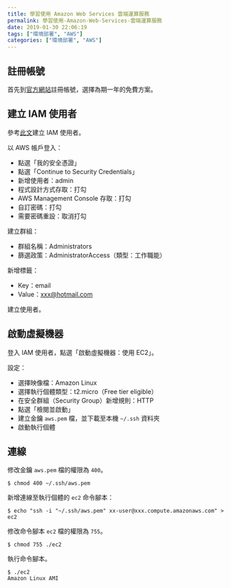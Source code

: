 ```yaml
---
title: 學習使用 Amazon Web Services 雲端運算服務
permalink: 學習使用-Amazon-Web-Services-雲端運算服務
date: 2019-01-30 22:06:19
tags: ["環境部署", "AWS"]
categories: ["環境部署", "AWS"]
---
```


## 註冊帳號
首先到[官方網站](https://aws.amazon.com/tw/)註冊帳號，選擇為期一年的免費方案。

## 建立 IAM 使用者
參考[此文](https://docs.aws.amazon.com/zh_tw/IAM/latest/UserGuide/getting-started_create-admin-group.html)建立 IAM 使用者。

以 AWS 帳戶登入：
- 點選「我的安全憑證」
- 點選「Continue to Security Credentials」
- 新增使用者：admin
- 程式設計方式存取：打勾
- AWS Management Console 存取：打勾
- 自訂密碼：打勾
- 需要密碼重設：取消打勾

建立群組：
- 群組名稱：Administrators
- 篩選政策：AdministratorAccess（類型：工作職能）

新增標籤：
- Key：email
- Value：xxx@hotmail.com

建立使用者。

## 啟動虛擬機器
登入 IAM 使用者，點選「啟動虛擬機器：使用 EC2」。

設定：
- 選擇映像檔：Amazon Linux
- 選擇執行個體類型：t2.micro（Free tier eligible）
- 在安全群組（Security Group）新增規則：HTTP
- 點選「檢閱並啟動」
- 建立金鑰 `aws.pem` 檔，並下載至本機 `~/.ssh` 資料夾
- 啟動執行個體

## 連線
修改金鑰 `aws.pem` 檔的權限為 `400`。
```
$ chmod 400 ~/.ssh/aws.pem
```

新增連線至執行個體的 `ec2` 命令腳本：
```
$ echo "ssh -i "~/.ssh/aws.pem" xx-user@xxx.compute.amazonaws.com" > ec2
```
修改命令腳本 `ec2` 檔的權限為 `755`。
```
$ chmod 755 ./ec2
```

執行命令腳本。
```
$ ./ec2
Amazon Linux AMI
```
